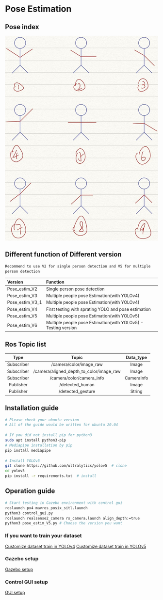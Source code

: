 # Pose Estimation

## Pose index
![Index](src/testing_source/Pose_Index.jpeg)

## Different function of Different version 

`Recommend to use V2 for single person detection and V5 for multiple person detection`

| Version | Function |
|:---|:---|
|Pose_estim_V2| Single person pose detection|
|Pose_estim_V3| Multiple people pose Estimation(with YOLOv4)|
|Pose_estim_V3_1|Multiple people pose Estimation(with YOLOv4)|
|Pose_estim_V4| First testing with sprating YOLO and pose estimation|
|Pose_estim_V5| Multiple people pose Estimation(with YOLOv5)|
|Pose_estim_V6| Multiple people pose Estimation(with YOLOv5) - Testing version|

## Ros Topic list

|Type|Topic|Data_type|
|:---:|:---:|:---:|
|Subscriber|/camera/color/image_raw|Image|
|Subscriber|/camera/aligned_depth_to_color/image_raw|Image|
|Subscriber|/camera/color/camera_info|CameraInfo|
|Publisher|/detected_human|Image|
|Publisher|/detected_gesture|String|

## Installation guide
```bash
# Please check your ubuntu version 
# All of the guide would be written for ubuntu 20.04

# If you did not install pip for python3 
sudo apt install python3-pip
# Mediapipe installation by pip
pip install mediapipe

# Install YOLOv5
git clone https://github.com/ultralytics/yolov5  # clone
cd yolov5
pip install -r requirements.txt  # install

```

## Operation guide 


```bash 
# Start testing in Gazebo environment with control gui
roslaunch px4 mavros_posix_sitl.launch
python3 control_gui.py
roslaunch realsense2_camera rs_camera.launch align_depth:=true
python3 pose_estim_V5.py # Choose the version you want

```
### If you want to train your dataset
[Customize dataset train in YOLOv4](https://github.com/laitathei/ROS-based-delivery-drone/tree/main/Object%20detection)
[Customize dataset train in YOLOv5](https://github.com/ultralytics/yolov5/wiki/Train-Custom-Data)

### Gazebo setup
[Gazebo setup](https://github.com/laitathei/ROS-based-delivery-drone/tree/main/Simulation)

### Control GUI setup
[GUI setup](https://github.com/laitathei/ROS-based-delivery-drone/tree/main/Control%20GUI)
